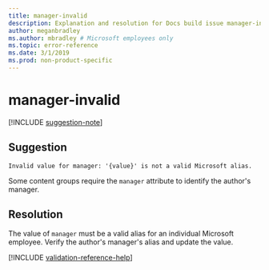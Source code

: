 ```yaml
---
title: manager-invalid
description: Explanation and resolution for Docs build issue manager-invalid
author: meganbradley
ms.author: mbradley # Microsoft employees only
ms.topic: error-reference
ms.date: 3/1/2019
ms.prod: non-product-specific
---
```

# manager-invalid

[!INCLUDE [suggestion-note](includes/suggestion-note.md)]

## Suggestion

`Invalid value for manager: '{value}' is not a valid Microsoft alias.`

Some content groups require the `manager` attribute to identify the author's manager.

## Resolution

The value of `manager` must be a valid alias for an individual Microsoft employee. Verify the author's manager's alias and update the value.

<!--make sure to add this file to your includes folder and verify the path-->
[!INCLUDE [validation-reference-help](includes/validation-reference-help.md)]
